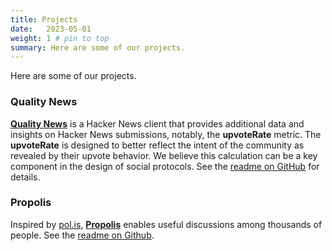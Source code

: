 ```yaml
---
title: Projects
date:   2023-05-01
weight: 1 # pin to top
summary: Here are some of our projects.
---
```


Here are some of our projects.

### Quality News

[**Quality News**](https://news.social-protocols.org/) is a Hacker News client that provides additional data and insights on Hacker News submissions, notably, the **upvoteRate** metric. The **upvoteRate** is designed to better reflect the intent of the community as revealed by their upvote behavior. We believe this calculation can be a key component in the design of social protocols. See the [readme on GitHub](https://github.com/social-protocols/news#readme) for details.


### Propolis

Inspired by [pol.is](https://pol.is/home), [**Propolis**](https://propolis.fly.dev/) enables useful discussions among thousands of people. See the [readme on Github](https://github.com/social-protocols/propolis).






